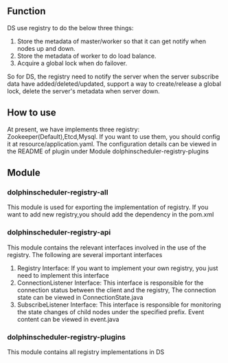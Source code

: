 ## Function

DS use registry to do the below three things:

1. Store the metadata of master/worker so that it can get notify when nodes up and down.
2. Store the metadata of worker to do load balance.
3. Acquire a global lock when do failover.

So for DS, the registry need to notify the server when the server subscribe data have added/deleted/updated, support a way to create/release a global lock,
delete the server's metadata when server down.

## How to use

At present, we have implements three registry: Zookeeper(Default),Etcd,Mysql. If you
want to use them, you should config it at resource/application.yaml. The configuration details
can be viewed in the README of plugin under Module dolphinscheduler-registry-plugins

## Module

### dolphinscheduler-registry-all

This module is used for exporting the implementation of registry.
If you want to add new registry,you should add the dependency in the pom.xml

### dolphinscheduler-registry-api

This module contains the relevant interfaces involved in the use of the registry.
The following are several important interfaces
1. Registry Interface: If you want to implement your own registry, you just need to implement this interface
2. ConnectionListener Interface: This interface is responsible for the connection status between the client and the registry,
The connection state can be viewed in ConnectionState.java
3. SubscribeListener Interface: This interface is responsible for monitoring the state changes of child nodes under the specified prefix.
Event content can be viewed in event.java

### dolphinscheduler-registry-plugins

This module contains all registry implementations in DS
